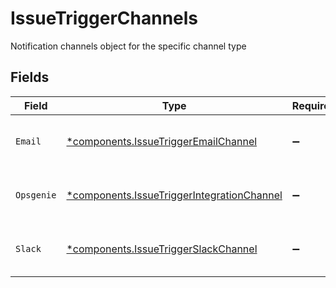# IssueTriggerChannels

Notification channels object for the specific channel type


## Fields

| Field                                                                                               | Type                                                                                                | Required                                                                                            | Description                                                                                         |
| --------------------------------------------------------------------------------------------------- | --------------------------------------------------------------------------------------------------- | --------------------------------------------------------------------------------------------------- | --------------------------------------------------------------------------------------------------- |
| `Email`                                                                                             | [*components.IssueTriggerEmailChannel](../../models/shared/issuetriggeremailchannel.md)             | :heavy_minus_sign:                                                                                  | Email channel for an issue trigger                                                                  |
| `Opsgenie`                                                                                          | [*components.IssueTriggerIntegrationChannel](../../models/shared/issuetriggerintegrationchannel.md) | :heavy_minus_sign:                                                                                  | Integration channel for an issue trigger                                                            |
| `Slack`                                                                                             | [*components.IssueTriggerSlackChannel](../../models/shared/issuetriggerslackchannel.md)             | :heavy_minus_sign:                                                                                  | Slack channel for an issue trigger                                                                  |